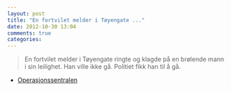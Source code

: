 ```yaml
---
layout: post
title: "En fortvilet melder i Tøyengate ..."
date: 2012-10-30 13:04
comments: true
categories: 
---
```

> En fortvilet melder i Tøyengate ringte og klagde på en brølende mann i sin leilighet. Han ville ikke gå. Politiet fikk han til å gå. 
- [Operasjonssentralen](https://twitter.com/oslopolitiops/status/263370820448051202)
